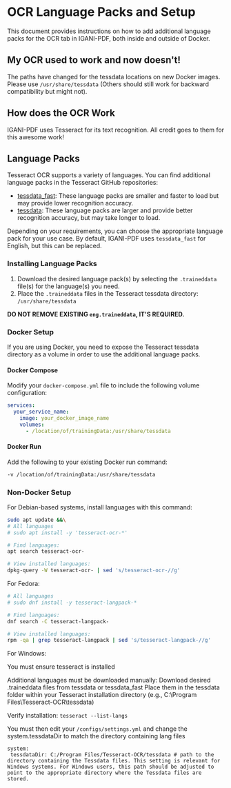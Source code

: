 # OCR Language Packs and Setup

This document provides instructions on how to add additional language packs for the OCR tab in IGANI-PDF, both inside and outside of Docker.

## My OCR used to work and now doesn't!

The paths have changed for the tessdata locations on new Docker images. Please use `/usr/share/tessdata` (Others should still work for backward compatibility but might not).

## How does the OCR Work

IGANI-PDF uses Tesseract for its text recognition. All credit goes to them for this awesome work!

## Language Packs

Tesseract OCR supports a variety of languages. You can find additional language packs in the Tesseract GitHub repositories:

- [tessdata_fast](https://github.com/tesseract-ocr/tessdata_fast): These language packs are smaller and faster to load but may provide lower recognition accuracy.
- [tessdata](https://github.com/tesseract-ocr/tessdata): These language packs are larger and provide better recognition accuracy, but may take longer to load.

Depending on your requirements, you can choose the appropriate language pack for your use case. By default, IGANI-PDF uses `tessdata_fast` for English, but this can be replaced.

### Installing Language Packs

1. Download the desired language pack(s) by selecting the `.traineddata` file(s) for the language(s) you need.
2. Place the `.traineddata` files in the Tesseract tessdata directory: `/usr/share/tessdata`

**DO NOT REMOVE EXISTING `eng.traineddata`, IT'S REQUIRED.**

### Docker Setup

If you are using Docker, you need to expose the Tesseract tessdata directory as a volume in order to use the additional language packs.

#### Docker Compose

Modify your `docker-compose.yml` file to include the following volume configuration:

```yaml
services:
  your_service_name:
    image: your_docker_image_name
    volumes:
      - /location/of/trainingData:/usr/share/tessdata
```

#### Docker Run

Add the following to your existing Docker run command:

```bash
-v /location/of/trainingData:/usr/share/tessdata
```

### Non-Docker Setup

For Debian-based systems, install languages with this command:

```bash
sudo apt update &&\
# All languages
# sudo apt install -y 'tesseract-ocr-*'

# Find languages:
apt search tesseract-ocr-

# View installed languages:
dpkg-query -W tesseract-ocr- | sed 's/tesseract-ocr-//g'
```

For Fedora:

```bash
# All languages
# sudo dnf install -y tesseract-langpack-*

# Find languages:
dnf search -C tesseract-langpack-

# View installed languages:
rpm -qa | grep tesseract-langpack | sed 's/tesseract-langpack-//g'
```

For Windows:

You must ensure tesseract is installed

Additional languages must be downloaded manually:
Download desired .traineddata files from tessdata or tessdata_fast
Place them in the tessdata folder within your Tesseract installation directory
(e.g., C:\Program Files\Tesseract-OCR\tessdata)

Verify installation:
``tesseract --list-langs``

You must then edit your ``/configs/settings.yml`` and change the system.tessdataDir to match the directory containing lang files

```
system:
 tessdataDir: C:/Program Files/Tesseract-OCR/tessdata # path to the directory containing the Tessdata files. This setting is relevant for Windows systems. For Windows users, this path should be adjusted to point to the appropriate directory where the Tessdata files are stored.
```
  